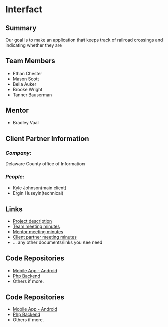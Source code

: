 # Interfact

## **Summary**

Our goal is to make an application that keeps track of railroad crossings and indicating whether they are 

## **Team Members**

- Ethan Chester
- Mason Scott
- Bella Auker
- Brooke Wright
- Tanner Bauserman

## Mentor
- Bradley Vaal

## **Client Partner Information**

### *Company:*
Delaware County office of Information

### *People:*
- Kyle Johnson(main client)
- Ergin Huseyin(technical)

## **Links**

- [Project description](ProjectDescription.md)
- [Team meeting minutes](MeetingMinutes/Team)
- [Mentor meeting minutes](MeetingMinutes/Mentor)
- [Client partner meeting minutes](MeetingMinutes/ClientPartner)
- ... any other documents/links you see need

## **Code Repositories**

- [Mobile App - Android](https://www.github.com/WHEREEVER_THE_ANDROID_CODE_IS/)
- [Php Backend](https://www.github.com/WHEREEVER_THE_PHP_CODE_IS)
- Others if more.



## **Code Repositories**

- [Mobile App - Android](https://www.github.com/WHEREEVER_THE_ANDROID_CODE_IS/)
- [Php Backend](https://www.github.com/WHEREEVER_THE_PHP_CODE_IS)
- Others if more.


